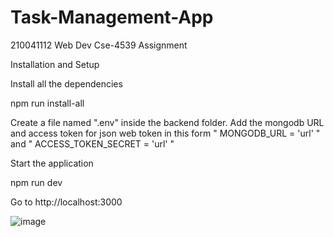 # Task-Management-App
210041112 Web Dev Cse-4539 Assignment

Installation and Setup

Install all the dependencies

npm run install-all

Create a file named ".env" inside the backend folder. Add the mongodb URL and access token for json web token in this form " MONGODB_URL = 'url' " and " ACCESS_TOKEN_SECRET = 'url' "

Start the application

npm run dev

Go to http://localhost:3000

![image](https://github.com/user-attachments/assets/58321274-f309-4b76-9488-ad9967963c02)
